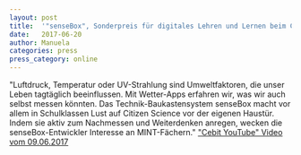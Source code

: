```yaml
---
layout: post
title:  '"senseBox", Sonderpreis für digitales Lehren und Lernen beim CeBIT Innovation Award 2017'
date:   2017-06-20
author: Manuela
categories: press
press_category: online
---
```

"Luftdruck, Temperatur oder UV-Strahlung sind Umweltfaktoren, die unser Leben tagtäglich beeinflussen. Mit Wetter-Apps erfahren wir, was wir auch selbst messen könnten. Das Technik-Baukastensystem senseBox macht vor allem in Schulklassen Lust auf Citizen Science vor der eigenen Haustür. Indem sie aktiv zum Nachmessen und Weiterdenken anregen, wecken die senseBox-Entwickler Interesse an MINT-Fächern."
<a href="https://www.youtube.com/watch?v=05F7DUOO-KM" target="_blank">"Cebit YouTube" Video vom 09.06.2017</a>
